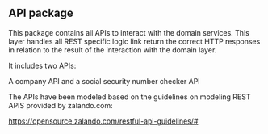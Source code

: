 ## API package
This package contains all APIs to interact with the domain services. This layer handles all REST specific logic link return the correct HTTP responses in relation to the result of the interaction with the domain layer.

It includes two APIs:

A company API and a social security number checker API

The APIs have been modeled based on the guidelines on modeling REST APIS provided by zalando.com:

https://opensource.zalando.com/restful-api-guidelines/#